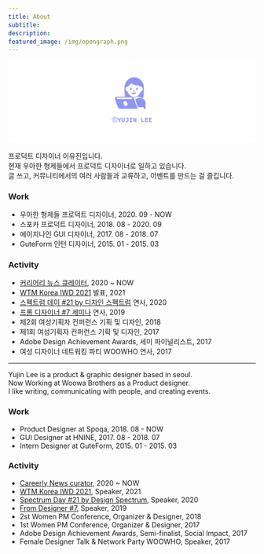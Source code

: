 ```yaml
---
title: About
subtitle:
description: 
featured_image: /img/opengraph.png
---
```


![about](/img/profile.png)

프로덕트 디자이너 이유진입니다. <br>
현재 우아한 형제들에서 프로덕트 디자이너로 일하고 있습니다. <br>
글 쓰고, 커뮤니티에서의 여러 사람들과 교류하고, 이벤트를 만드는 걸 즐깁니다.


### Work

* 우아한 형제들 프로덕트 디자이너, 2020. 09 - NOW
* 스포카 프로덕트 디자이너, 2018. 08 - 2020. 09
* 에이치나인 GUI 디자이너, 2017. 08 - 2018. 07
* GuteForm 인턴 디자이너, 2015. 01 - 2015. 03

### Activity

* [커리어리 뉴스 큐레이터](https://careerly.co.kr/profiles/11563), 2020 ~ NOW
* [WTM Korea IWD 2021](https://www.slideshare.net/YujinLee61/1000-246234346) 발표, 2021
* [스펙트럼 데이 #21 by 디자인 스펙트럼](https://www.youtube.com/watch?v=tK6ORIqQ-Pw) 연사, 2020
* [프롬 디자이너 #7 세미나](https://www.slideshare.net/YujinLee61/how-to-work-in-spoqa-157207465) 연사, 2019
* 제2회 여성기획자 컨퍼런스 기획 및 디자인, 2018
* 제1회 여성기획자 컨퍼런스 기획 및 디자인, 2017
* Adobe Design Achievement Awards, 세미 파이널리스트, 2017
* 여성 디자이너 네트워킹 파티 WOOWHO 연사, 2017

<hr>

Yujin Lee is a product & graphic designer based in seoul. <br>
Now Working at Woowa Brothers as a Product designer. <br>
I like writing, communicating with people, and creating events.

### Work

* Product Designer at Spoqa, 2018. 08 - NOW
* GUI Designer at HNINE, 2017. 08 - 2018. 07
* Intern Designer at GuteForm, 2015. 01 - 2015. 03

### Activity

* [Careerly News curator](https://careerly.co.kr/profiles/11563), 2020 ~ NOW
* [WTM Korea IWD 2021](https://www.slideshare.net/YujinLee61/1000-246234346), Speaker, 2021
* [Spectrum Day #21 by Design Spectrum](https://www.youtube.com/watch?v=tK6ORIqQ-Pw), Speaker, 2020
* [From Designer #7](https://www.slideshare.net/YujinLee61/how-to-work-in-spoqa-157207465), Speaker, 2019
* 2st Women PM Conference, Organizer & Designer, 2018
* 1st Women PM Conference, Organizer & Designer, 2017
* Adobe Design Achievement Awards, Semi-finalist, Social Impact, 2017
* Female Designer Talk & Network Party WOOWHO, Speaker, 2017


<!--<a href="mailto:yujiinlee@gmail.com" class="button buttn--large">Contact</a>-->

